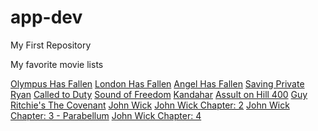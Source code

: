# app-dev
My First Repository

My favorite movie lists

[Olympus Has Fallen](https://hurawatch.cc/movie/watch-olympus-has-fallen-online-18694)
[London Has Fallen](https://hurawatch.cc/movie/watch-london-has-fallen-online-18320)
[Angel Has Fallen](https://hurawatch.cc/movie/watch-angel-has-fallen-online-41537) 
[Saving Private Ryan](https://hurawatch.cc/movie/watch-saving-private-ryan-online-19481)
[Called to Duty](https://hurawatch.cc/movie/watch-called-to-duty-online-98527)
[Sound of Freedom](https://hurawatch.cc/movie/watch-sound-of-freedom-online-98095)
[Kandahar](https://hurawatch.cc/movie/watch-kandahar-online-97267)
[Assult on Hill 400](https://hurawatch.cc/movie/watch-assault-on-hill-400-online-98869)
[Guy Ritchie's The Covenant](https://hurawatch.cc/movie/watch-guy-ritchies-the-covenant-online-95935)
[John Wick](https://hurawatch.cc/movie/watch-john-wick-online-19789)
[John Wick Chapter: 2](https://hurawatch.cc/movie/watch-john-wick-chapter-2-online-19624)
[John Wick Chapter: 3 - Parabellum](https://hurawatch.cc/movie/watch-john-wick-chapter-3-parabellum-online-17361)
[John Wick Chapter: 4](https://hurawatch.cc/movie/watch-john-wick-chapter-4-online-90163)



